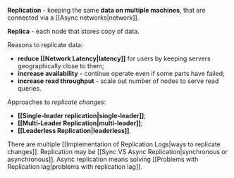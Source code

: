 **Replication** - keeping the same **data on multiple machines**, that are connected via a [[Async networks|network]].

**Replica** - each node that stores copy of data.

Reasons to replicate data:
- **reduce [[Network Latency|latency]]** for users by keeping servers geographically close to them;
- **increase availability** - continue operate even if some parts have failed;
- **increase read throughput** - scale out number of nodes to serve read queries.

Approaches to *replicate changes*:
- **[[Single-leader replication|single-leader]]**;
- **[[Multi-Leader Replication|multi-leader]]**;
- **[[Leaderless Replication|leaderless]]**.

There are multiple [[Implementation of Replication Logs|ways to replicate changes]].
Replication may be [[Sync VS Async Replication|synchronous or asynchronous]].
Async replication means solving [[Problems with Replication lag|problems with replication lag]].
